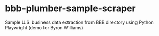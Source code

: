 # bbb-plumber-sample-scraper
Sample U.S. business data extraction from BBB directory using Python Playwright (demo for Byron Williams)
